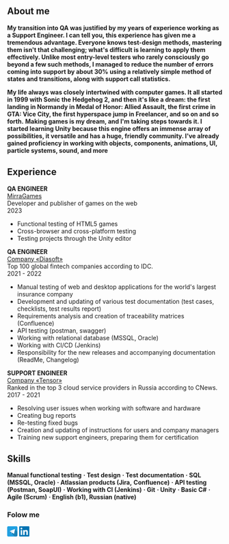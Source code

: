 ## About me 
**My transition into QA was justified by my years of experience working as a Support Engineer. I can tell you, this experience has given me a tremendous advantage. Everyone knows test-design methods, mastering them isn't that challenging; what's difficult is learning to apply them effectively. Unlike most entry-level testers who rarely consciously go beyond a few such methods, I managed to reduce the number of errors coming into support by about 30% using a relatively simple method of states and transitions, along with support call statistics.**


**My life always was closely intertwined with computer games. It all started in 1999 with Sonic the Hedgehog 2, and then it's like a dream: the first landing in Normandy in Medal of Honor: Allied Assault, the first crime in GTA: Vice City, the first hyperspace jump in Freelancer, and so on and so forth.**
**Making games is my dream, and I'm taking steps towards it. I started learning Unity because this engine offers an immense array of possibilities, it versatile and has a huge, friendly community. I've already gained proficiency in working with objects, components, animations, UI, particle systems, sound, and more**

## Experience 
**QA ENGINEER**  
[MirraGames](https://mirragames.com/about-us-en/)  
Developer and publisher of games on the web  
2023  
* Functional testing of HTML5 games
* Cross-browser and cross-platform testing
* Testing projects through the Unity editor

**QA ENGINEER**  
[Company «Diasoft»](https://diasoft.com/)  
Top 100 global fintech companies according to IDC.  
2021 - 2022  
* Manual testing of web and desktop applications for the world's largest insurance company
* Development and updating of various test documentation (test cases, checklists, test results report)
* Requirements analysis and creation of traceability matrices (Confluence)
* API testing (postman, swagger)
* Working with relational database (MSSQL, Oracle)
* Working with CI/CD (Jenkins)
* Responsibility for the new releases and accompanying documentation (ReadMe, Changelog)

**SUPPORT ENGINEER**  
[Company «Tensor»](https://tensor.ru/about)  
Ranked in the top 3 cloud service providers in Russia according to CNews.  
2017 - 2021  
* Resolving user issues when working with software and hardware
* Creating bug reports
* Re-testing fixed bugs
* Creation and updating of instructions for users and company managers
* Training new support engineers, preparing them for certification




## Skills

**Manual functional testing**
**· Test design**
**· Test documentation**
**· SQL (MSSQL, Oracle)**
**· Atlassian products (Jira,**
**Confluence)**
**· API testing (Postman, SoapUI)**
**· Working with CI (Jenkins)**
**· Git**
**· Unity**
**· Basic C#**
**· Agile (Scrum)**
**· English (b1), Russian (native)**


### Folow me
[![Telegram logo](https://github.com/Zohcho/Zohcho/blob/main/assets/1417108.png?raw=true)](https://t.me/Zohcho)
[![LinkedIn logo](https://github.com/Zohcho/Zohcho/blob/main/assets/LinkedIn_logo_initials.png?raw=true)](https://www.linkedin.com/in/ilya-varzanov/)

